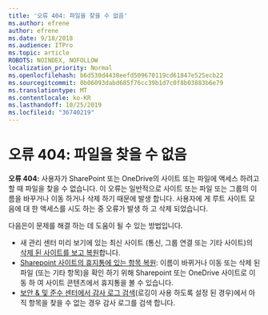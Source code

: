 ```yaml
---
title: '오류 404: 파일을 찾을 수 없음'
ms.author: efrene
author: efrene
ms.date: 9/18/2018
ms.audience: ITPro
ms.topic: article
ROBOTS: NOINDEX, NOFOLLOW
localization_priority: Normal
ms.openlocfilehash: b6d530d4438eefd509670119cd61847e525ecb22
ms.sourcegitcommit: 0b06093dabd685f76cc39b1d7c0f8b03883b6e79
ms.translationtype: MT
ms.contentlocale: ko-KR
ms.lasthandoff: 10/25/2019
ms.locfileid: "36740219"
---
```

# <a name="error-404-file-not-found"></a>오류 404: 파일을 찾을 수 없음

**오류 404:** 사용자가 SharePoint 또는 OneDrive의 사이트 또는 파일에 액세스 하려고 할 때 파일을 찾을 수 없습니다. 이 오류는 일반적으로 사이트 또는 파일 또는 그룹의 이름을 바꾸거나 이동 하거나 삭제 하기 때문에 발생 합니다.
사용자에 게 루트 사이트 모음에 대 한 액세스를 시도 하는 중 오류가 발생 하 고 삭제 되었습니다.

다음은이 문제를 해결 하는 데 도움이 될 수 있는 방법입니다.
- 새 관리 센터 미리 보기에 있는 최신 사이트 (통신, 그룹 연결 또는 기타 사이트)의 [삭제 된 사이트를 보고 복원](https://docs.microsoft.com/sharepoint/view-and-restore-deleted-sites-in-new-admin-center)합니다.
- [Sharepoint 사이트의 휴지통에 있는 항목 복원](https://support.office.com/article/Restore-items-in-the-Recycle-Bin-of-a-SharePoint-site-6df466b6-55f2-4898-8d6e-c0dff851a0be): 이름이 바뀌거나 이동 또는 삭제 된 파일 (또는 기타 항목)을 확인 하기 위해 Sharepoint 또는 OneDrive 사이트로 이동 하 여 사이트 콘텐츠에서 휴지통을 볼 수 있습니다.
- [보안 &amp; 및 준수 센터에서 감사 로그 검색](https://docs.microsoft.com/office365/securitycompliance/search-the-audit-log-in-security-and-compliance)(로깅이 사용 하도록 설정 된 경우)에서 아직 항목을 찾을 수 없는 경우 감사 로그를 검색 합니다.